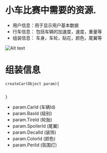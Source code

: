 # 小车比赛中需要的资源.

+ 用户信息：用于显示用户基本数据
+ 行车信息： 包括车辆的加速度，速度，重量等
+ 组装信息： 车身，车轮，贴花，颜色，尾翼等

![Alt text](../archives/fq/images/2014-11-04-01.png)

# 组装信息

	createCar(Object param){
	
		
	}
	
+ param.CarId  (车辆Id)
+ param.BasId  (级别)
+ param.TireId  (轮胎)
+ param.SpoilerId  (尾翼)
+ param.DecalId  (装饰)
+ param.ColorId  (颜色)
+ param.PeriId  (氛围灯)
